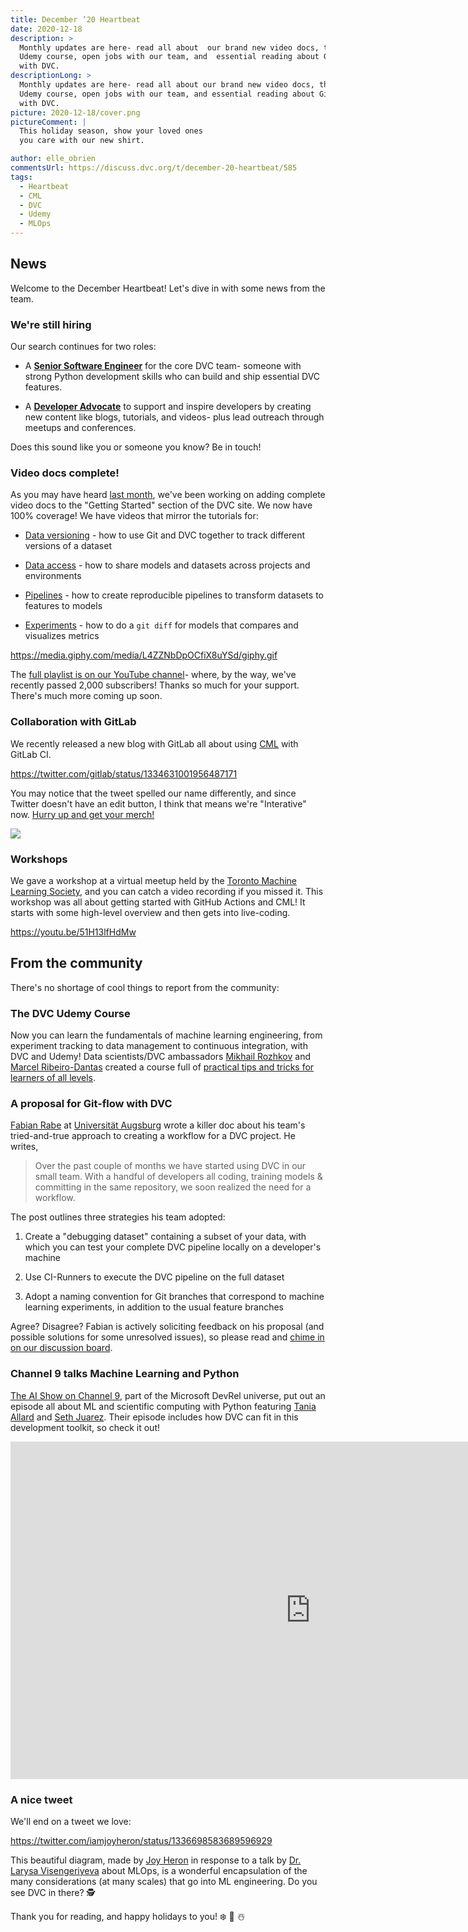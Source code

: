 ```yaml
---
title: December ’20 Heartbeat
date: 2020-12-18
description: >
  Monthly updates are here- read all about  our brand new video docs, the DVC
  Udemy course, open jobs with our team, and  essential reading about Git-flow
  with DVC.
descriptionLong: >
  Monthly updates are here- read all about our brand new video docs, the DVC
  Udemy course, open jobs with our team, and essential reading about Git-flow
  with DVC.
picture: 2020-12-18/cover.png
pictureComment: |
  This holiday season, show your loved ones
  you care with our new shirt.

author: elle_obrien
commentsUrl: https://discuss.dvc.org/t/december-20-heartbeat/585
tags:
  - Heartbeat
  - CML
  - DVC
  - Udemy
  - MLOps
---
```


## News

Welcome to the December Heartbeat! Let's dive in with some news from the team.

### We're still hiring

Our search continues for two roles:

- A
  [**Senior Software Engineer**](https://weworkremotely.com/remote-jobs/iterative-senior-software-engineer-open-source-dev-tools-3)
  for the core DVC team- someone with strong Python development skills who can
  build and ship essential DVC features.

- A
  [**Developer Advocate**](https://weworkremotely.com/remote-jobs/iterative-developer-advocate)
  to support and inspire developers by creating new content like blogs,
  tutorials, and videos- plus lead outreach through meetups and conferences.

Does this sound like you or someone you know? Be in touch!

### Video docs complete!

As you may have heard
[last month](https://dvc.org/blog/november-20-dvc-heartbeat), we've been working
on adding complete video docs to the "Getting Started" section of the DVC site.
We now have 100% coverage! We have videos that mirror the tutorials for:

- [Data versioning](/doc/start/data-and-model-versioning) - how to use Git and
  DVC together to track different versions of a dataset

- [Data access](/doc/start/data-and-model-access) - how to share models and
  datasets across projects and environments

- [Pipelines](/doc/start/data-pipelines) - how to create reproducible pipelines
  to transform datasets to features to models

- [Experiments](/doc/start/experiments) - how to do a `git diff` for models that
  compares and visualizes metrics

https://media.giphy.com/media/L4ZZNbDpOCfiX8uYSd/giphy.gif

The
[full playlist is on our YouTube channel](https://www.youtube.com/playlist?list=PL7WG7YrwYcnDb0qdPl9-KEStsL-3oaEjg)-
where, by the way, we've recently passed 2,000 subscribers! Thanks so much for
your support. There's much more coming up soon.

### Collaboration with GitLab

We recently released a new blog with GitLab all about using [CML](cml.dev) with
GitLab CI.

https://twitter.com/gitlab/status/1334631001956487171

You may notice that the tweet spelled our name differently, and since Twitter
doesn't have an edit button, I think that means we're "Interative" now.
[Hurry up and get your merch!](https://www.zazzle.com/t_shirt-235920696568133954)

![](/uploads/images/2020-12-18/newname.png)

### Workshops

We gave a workshop at a virtual meetup held by the
[Toronto Machine Learning Society](https://mlopsworld.com/about-us/), and you
can catch a video recording if you missed it. This workshop was all about
getting started with GitHub Actions and CML! It starts with some high-level
overview and then gets into live-coding.

https://youtu.be/51H13lfHdMw

## From the community

There's no shortage of cool things to report from the community:

### The DVC Udemy Course

Now you can learn the fundamentals of machine learning engineering, from
experiment tracking to data management to continuous integration, with DVC and
Udemy! Data scientists/DVC ambassadors
[Mikhail Rozhkov](https://www.udemy.com/user/mnrozhkov/) and
[Marcel Ribeiro-Dantas](https://www.udemy.com/user/marcel-da-camara-ribeiro-dantas/)
created a course full of
[practical tips and tricks for learners of all levels](https://www.udemy.com/course/machine-learning-experiments-and-engineering-with-dvc/?referralCode=68BEB2A7E246A54E5E35).

<external-link
href="https://www.udemy.com/course/machine-learning-experiments-and-engineering-with-dvc/?referralCode=68BEB2A7E246A54E5E35"
title="Machine Learning Experiments and Engineering with DVC"
description="Automate machine learning experiments, pipelines and model deployment (CI/CD, MLOps) with Data Version Control (DVC)."
link="udemy.com"
image="/uploads/images/2020-12-18/udemy.png"/>

### A proposal for Git-flow with DVC

[Fabian Rabe](https://www.uni-augsburg.de/en/fakultaet/fai/informatik/prof/swtpvs/team/fabian-rabe/)
at [Universität Augsburg](https://www.uni-augsburg.de/en/) wrote a killer doc
about his team's tried-and-true approach to creating a workflow for a DVC
project. He writes,

> Over the past couple of months we have started using DVC in our small team.
> With a handful of developers all coding, training models & committing in the
> same repository, we soon realized the need for a workflow.

The post outlines three strategies his team adopted:

1. Create a "debugging dataset" containing a subset of your data, with which you
   can test your complete DVC pipeline locally on a developer's machine

2. Use CI-Runners to execute the DVC pipeline on the full dataset

3. Adopt a naming convention for Git branches that correspond to machine
   learning experiments, in addition to the usual feature branches

Agree? Disagree? Fabian is actively soliciting feedback on his proposal (and
possible solutions for some unresolved issues), so please read and
[chime in on our discussion board](https://discuss.dvc.org/t/git-flow-for-dvc/578/6).

<external-link
href="https://git.rz.uni-augsburg.de/rabefabi/git-flow-for-dvc"
title="Git Flow for DVC"
description="Fabian Rabe"
link="git.rz.uni-augsburg.de"
image="/uploads/images/2020-12-18/universitat_augs.jpg"/>

### Channel 9 talks Machine Learning and Python

[The AI Show on Channel 9](https://channel9.msdn.com/Shows/AI-Show), part of the
Microsoft DevRel universe, put out an episode all about ML and scientific
computing with Python featuring [Tania Allard](https://twitter.com/ixek) and
[Seth Juarez](https://twitter.com/sethjuarez). Their episode includes how DVC
can fit in this development toolkit, so check it out!

<iframe src="https://channel9.msdn.com/Shows/AI-Show/Machine-Learning-and-Scientific-Computing-with-Python/player" width="960" height="540" allowFullScreen frameBorder="0" title="Machine Learning and Scientific Computing with Python - Microsoft Channel 9 Video"></iframe>

### A nice tweet

We'll end on a tweet we love:

https://twitter.com/iamjoyheron/status/1336698583689596929

This beautiful diagram, made by [Joy Heron](https://twitter.com/iamjoyheron) in
response to a talk by [Dr. Larysa Visengeriyeva](https://twitter.com/visenger)
about MLOps, is a wonderful encapsulation of the many considerations (at many
scales) that go into ML engineering. Do you see DVC in there? 🕵️

Thank you for reading, and happy holidays to you! ❄️ 🎁 ☃️
